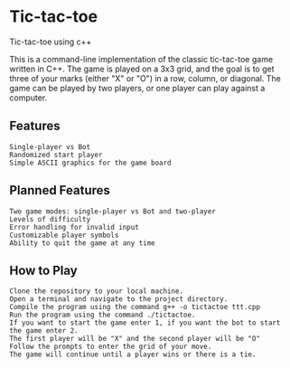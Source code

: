 # Tic-tac-toe
Tic-tac-toe using c++

This is a command-line implementation of the classic tic-tac-toe game written in C++. The game is played on a 3x3 grid, and the goal is to get three of your marks (either "X" or "O") in a row, column, or diagonal. The game can be played by two players, or one player can play against a computer.
## Features

    Single-player vs Bot
    Randomized start player
    Simple ASCII graphics for the game board
 
## Planned Features

    Two game modes: single-player vs Bot and two-player
    Levels of difficulty
    Error handling for invalid input
    Customizable player symbols
    Ability to quit the game at any time
    
    
## How to Play

    Clone the repository to your local machine.
    Open a terminal and navigate to the project directory.
    Compile the program using the command g++ -o tictactoe ttt.cpp
    Run the program using the command ./tictactoe.
    If you want to start the game enter 1, if you want the bot to start the game enter 2.
    The first player will be "X" and the second player will be "O"
    Follow the prompts to enter the grid of your move.
    The game will continue until a player wins or there is a tie.
